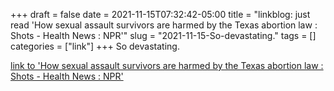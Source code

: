 +++draft = falsedate = 2021-11-15T07:32:42-05:00title = "linkblog: just read 'How sexual assault survivors are harmed by the Texas abortion law : Shots - Health News : NPR'"slug = "2021-11-15-So-devastating."tags = []categories = ["link"]+++So devastating. [link to 'How sexual assault survivors are harmed by the Texas abortion law : Shots - Health News : NPR'](https://www.npr.org/sections/health-shots/2021/11/15/1054710917/texas-abortion-law-harm-sexual-assault-survivors)